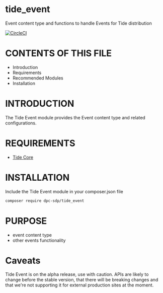 # tide_event
Event content type and functions to handle Events for Tide distribution

[![CircleCI](https://circleci.com/gh/dpc-sdp/tide_test.svg?style=svg&circle-token=2395a9f5b7b4212a37c28b26c6a63e007c26d59d)](https://circleci.com/gh/dpc-sdp/tide_event)

# CONTENTS OF THIS FILE

* Introduction
* Requirements
* Recommended Modules
* Installation

# INTRODUCTION
The Tide Event module provides the Event content type and related configurations.

# REQUIREMENTS
* [Tide Core](https://github.com/dpc-sdp/tide_core)


# INSTALLATION
Include the Tide Event module in your composer.json file

```bash
composer require dpc-sdp/tide_event
```

# PURPOSE
- event content type
- other events functionality

# Caveats

Tide Event is on the alpha release, use with caution. APIs are likely to change before the stable version, that there will be breaking changes and that we're not supporting it for external production sites at the moment.
